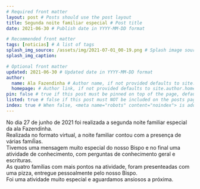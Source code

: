 ```yaml
---
# Required front matter
layout: post # Posts should use the post layout
title: Segunda noite familiar especial # Post title
date: 2021-06-30 # Publish date in YYYY-MM-DD format

# Recommended front matter
tags: [noticias] # A list of tags
splash_img_source: /assets/img/2021-07-01_00-19.png # Splash image source, high resolution images with an aspect ratio close to 4:3 recommended
splash_img_caption: 

# Optional front matter
updated: 2021-06-30 # Updated date in YYYY-MM-DD format
author: 
  name: Ala Fazendinha # Author name, if not provided defaults to site.author.name
  homepage: # Author link, if not provided defaults to site.author.homepage
pin: false # true if this post must be pinned on top of the page, default is false.
listed: true # false if this post must NOT be included on the posts page, sitemap, and any of the tag pages, default is true
index: true # When false, <meta name="robots" content="noindex"> is added to the page, default is true
---
```

No dia 27 de junho de 2021 foi realizada a segunda noite familiar especial da ala Fazendinha.
<br />Realizada no formato virtual, a noite familiar contou com a presença de várias famíĺias.
<br />Tivemos uma mensagem muito especial do nosso Bispo e no final uma atividade de conhecimento, com perguntas de conhecimento geral e escrituras.
<br />As quatro famílias com mais pontos na atividade, foram presenteadas com uma pizza, entregue  pessoalmente pelo nosso Bispo.
<br />Foi uma atividade muito especial e aguardamos ansiosos a próxima.
